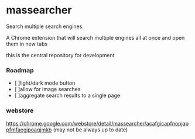 # massearcher
Search multiple search engines.


A Chrome extension that will search multiple engines all at once and open them in new tabs

this is the central repository for development

### Roadmap
- [ ]light/dark mode button
- [ ]allow for image searches
- [ ]aggregate search results to a single page

### webstore
https://chrome.google.com/webstore/detail/massearcher/acafgicapfnopjappfmfaegjpoagjmkb
(may not be always up to date)